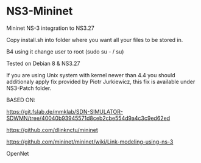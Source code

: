 # NS3-Mininet
Mininet NS-3 integration to NS3.27

Copy install.sh into folder where you want all your files to be stored in.

B4 using it change user to root (sudo su - / su)

Tested on Debian 8 & NS3.27

If you are using Unix system with kernel newer than 4.4 you should additionaly apply fix provided by Piotr Jurkiewicz, this fix is available under NS3-Patch folder.


BASED ON: 

https://git.fslab.de/mmklab/SDN-SIMULATOR-SDWMN/tree/40040b93945571d8ceb2cbe554d9a4c3c9ed62ed

https://github.com/dlinknctu/mininet

https://github.com/mininet/mininet/wiki/Link-modeling-using-ns-3

OpenNet

